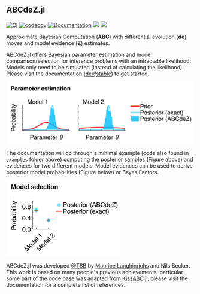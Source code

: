 ## ABCdeZ.jl

[![CI](https://github.com/mauricelanghinrichs/ABCdeZ.jl/actions/workflows/CI.yml/badge.svg?branch=main)](https://github.com/mauricelanghinrichs/ABCdeZ.jl/actions/workflows/CI.yml)
[![codecov](https://codecov.io/gh/mauricelanghinrichs/ABCdeZ.jl/branch/main/graph/badge.svg?token=BZ86DWE65S)](https://codecov.io/gh/mauricelanghinrichs/ABCdeZ.jl)
[![Documentation](https://github.com/mauricelanghinrichs/ABCdeZ.jl/actions/workflows/Documentation.yml/badge.svg?branch=main)](https://github.com/mauricelanghinrichs/ABCdeZ.jl/actions/workflows/Documentation.yml)
[![](https://img.shields.io/badge/docs-dev-blue.svg)](https://mauricelanghinrichs.github.io/ABCdeZ.jl/dev/)
[![](https://img.shields.io/badge/docs-stable-blue.svg)](https://mauricelanghinrichs.github.io/ABCdeZ.jl/stable/)

Approximate Bayesian Computation (**ABC**) with differential evolution (**de**) moves and model evidence (**Z**) estimates.

ABCdeZ.jl offers Bayesian parameter estimation and model comparison/selection for inference problems with an intractable likelihood. Models only need to be simulated (instead of calculating the likelihood). Please visit the documentation ([dev](https://mauricelanghinrichs.github.io/ABCdeZ.jl/dev/)/[stable](https://mauricelanghinrichs.github.io/ABCdeZ.jl/stable/)) to get started.

<img src="docs/src/assets/abcdez_min_ex_post.png" width="539">

The documentation will go through a minimal example (code also found in `examples` folder above) computing the posterior samples (Figure above) and evidences for two different models. Model evidences can be used to derive posterior model probabilities (Figure below) or Bayes Factors.

<img src="docs/src/assets/abcdez_min_ex_model_sel.png" width="305">

ABCdeZ.jl was developed [@TSB](https://www.dkfz.de/en/modellierung-biologischer-systeme/) by [Maurice Langhinrichs](mailto:m.langhinrichs@icloud.com) and Nils Becker. This work is based on many people's previous achievements, particular some part of the code base was adapted from [KissABC.jl](https://github.com/francescoalemanno/KissABC.jl); please visit the documentation for a complete list of references.